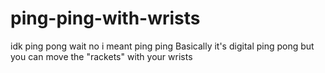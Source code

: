 # ping-ping-with-wrists
idk ping pong wait no i meant ping ping 
Basically it's digital ping pong but you can move the "rackets" with your wrists
